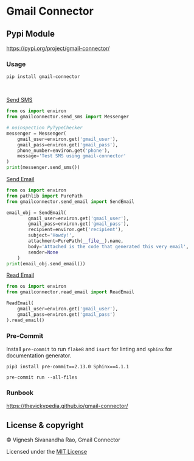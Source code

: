 # Gmail Connector

## Pypi Module
https://pypi.org/project/gmail-connector/

### Usage
`pip install gmail-connector`

<br>

[Send SMS](https://github.com/thevickypedia/gmail-connector/blob/master/send_sms.py)

```python
from os import environ
from gmailconnector.send_sms import Messenger

# noinspection PyTypeChecker
messenger = Messenger(
    gmail_user=environ.get('gmail_user'),
    gmail_pass=environ.get('gmail_pass'),
    phone_number=environ.get('phone'),
    message='Test SMS using gmail-connector'
)
print(messenger.send_sms())
```

[Send Email](https://github.com/thevickypedia/gmail-connector/blob/master/send_email.py)
```python
from os import environ
from pathlib import PurePath
from gmailconnector.send_email import SendEmail

email_obj = SendEmail(
        gmail_user=environ.get('gmail_user'),
        gmail_pass=environ.get('gmail_pass'),
        recipient=environ.get('recipient'),
        subject='Howdy!',
        attachment=PurePath(__file__).name,
        body='Attached is the code that generated this very email',
        sender=None
    )
print(email_obj.send_email())
```

[Read Email](https://github.com/thevickypedia/gmail-connector/blob/master/read_email.py)
```python
from os import environ
from gmailconnector.read_email import ReadEmail

ReadEmail(
    gmail_user=environ.get('gmail_user'),
    gmail_pass=environ.get('gmail_pass')
).read_email()
```

### Pre-Commit
Install `pre-commit` to run `flake8` and `isort` for linting and `sphinx` for documentation generator.

`pip3 install pre-commit==2.13.0 Sphinx==4.1.1`

`pre-commit run --all-files`

### Runbook
https://thevickypedia.github.io/gmail-connector/

## License & copyright

&copy; Vignesh Sivanandha Rao, Gmail Connector

Licensed under the [MIT License](https://github.com/thevickypedia/gmail-connector/blob/master/LICENSE)
